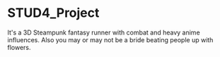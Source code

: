 # STUD4_Project
It's a 3D Steampunk fantasy runner with combat and heavy anime influences. Also you may or may not be a bride beating people up with flowers.
